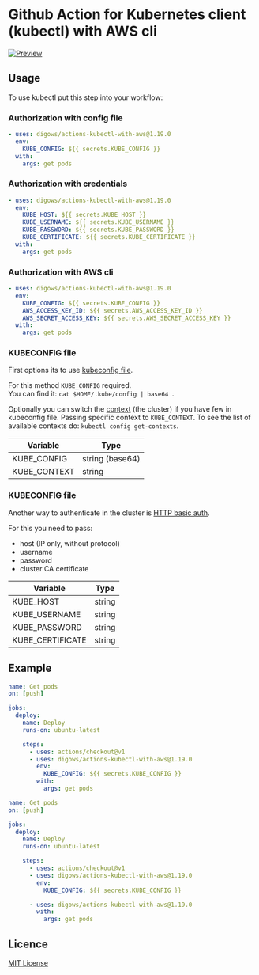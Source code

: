 # Github Action for Kubernetes client (kubectl) with AWS cli

[![Preview](https://serhiy.s3.eu-central-1.amazonaws.com/Github_repo/kubectl/logo.png)](https://cloud.google.com)

## Usage
To use kubectl put this step into your workflow:

### Authorization with config file
```yaml
- uses: digows/actions-kubectl-with-aws@1.19.0
  env:
    KUBE_CONFIG: ${{ secrets.KUBE_CONFIG }}
  with:
    args: get pods
```

### Authorization with credentials
```yaml
- uses: digows/actions-kubectl-with-aws@1.19.0
  env:
    KUBE_HOST: ${{ secrets.KUBE_HOST }}
    KUBE_USERNAME: ${{ secrets.KUBE_USERNAME }}
    KUBE_PASSWORD: ${{ secrets.KUBE_PASSWORD }}
    KUBE_CERTIFICATE: ${{ secrets.KUBE_CERTIFICATE }}
  with:
    args: get pods
```

### Authorization with AWS cli
```yaml
- uses: digows/actions-kubectl-with-aws@1.19.0
  env:
    KUBE_CONFIG: ${{ secrets.KUBE_CONFIG }}
    AWS_ACCESS_KEY_ID: ${{ secrets.AWS_ACCESS_KEY_ID }}
    AWS_SECRET_ACCESS_KEY: ${{ secrets.AWS_SECRET_ACCESS_KEY }}
  with:
    args: get pods
```

### KUBECONFIG file
First options its to use [kubeconfig file](https://kubernetes.io/docs/concepts/configuration/organize-cluster-access-kubeconfig/).  

For this method `KUBE_CONFIG` required.  
You can find it: `cat $HOME/.kube/config | base64 `.

Optionally you can switch the [context](https://kubernetes.io/docs/tasks/access-application-cluster/configure-access-multiple-clusters/) (the cluster) if you have few in kubeconfig file. Passing specific context to `KUBE_CONTEXT`. To see the list of available contexts do: `kubectl config get-contexts`.

| Variable | Type |
| --- | --- |
| KUBE_CONFIG | string (base64) |
| KUBE_CONTEXT | string |

### KUBECONFIG file
Another way to authenticate in the cluster is [HTTP basic auth](https://kubernetes.io/docs/reference/access-authn-authz/authentication/).
  
For this you need to pass:
- host (IP only, without protocol)
- username
- password
- cluster CA certificate

| Variable | Type |
| --- | --- |
| KUBE_HOST | string |
| KUBE_USERNAME | string |
| KUBE_PASSWORD | string |
| KUBE_CERTIFICATE | string |

## Example
```yaml
name: Get pods
on: [push]

jobs:
  deploy:
    name: Deploy
    runs-on: ubuntu-latest

    steps:
      - uses: actions/checkout@v1
      - uses: digows/actions-kubectl-with-aws@1.19.0
        env:
          KUBE_CONFIG: ${{ secrets.KUBE_CONFIG }}
        with:
          args: get pods
```

```yaml
name: Get pods
on: [push]

jobs:
  deploy:
    name: Deploy
    runs-on: ubuntu-latest

    steps:
      - uses: actions/checkout@v1
      - uses: digows/actions-kubectl-with-aws@1.19.0
        env:
          KUBE_CONFIG: ${{ secrets.KUBE_CONFIG }}

      - uses: digows/actions-kubectl-with-aws@1.19.0
        with:
          args: get pods
```

## Licence
[MIT License](https://github.com/digows/actions-kubectl-with-aws/blob/master/LICENSE)
